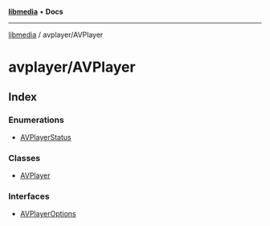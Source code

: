 [**libmedia**](../../README.md) • **Docs**

***

[libmedia](../../README.md) / avplayer/AVPlayer

# avplayer/AVPlayer

## Index

### Enumerations

- [AVPlayerStatus](enumerations/AVPlayerStatus.md)

### Classes

- [AVPlayer](classes/AVPlayer.md)

### Interfaces

- [AVPlayerOptions](interfaces/AVPlayerOptions.md)
